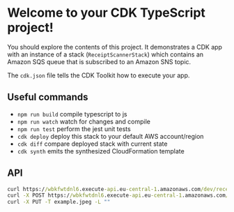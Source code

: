 # Welcome to your CDK TypeScript project!

You should explore the contents of this project. It demonstrates a CDK app with an instance of a stack (`ReceiptScannerStack`)
which contains an Amazon SQS queue that is subscribed to an Amazon SNS topic.

The `cdk.json` file tells the CDK Toolkit how to execute your app.

## Useful commands

- `npm run build` compile typescript to js
- `npm run watch` watch for changes and compile
- `npm run test` perform the jest unit tests
- `cdk deploy` deploy this stack to your default AWS account/region
- `cdk diff` compare deployed stack with current state
- `cdk synth` emits the synthesized CloudFormation template

## API

```cmd
curl https://wbkfwtdnl6.execute-api.eu-central-1.amazonaws.com/dev/receipts
curl -X POST https://wbkfwtdnl6.execute-api.eu-central-1.amazonaws.com/dev/receipts
curl -X PUT -T example.jpeg -L ""
```
